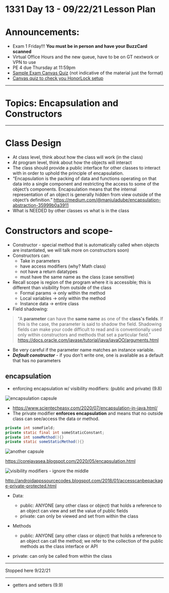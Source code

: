 # 1331 Day 13 - 09/22/21 Lesson Plan

# Announcements:
- Exam 1 Friday!!! **You must be in person and have your BuzzCard scanned**
- Virtual Office Hours and the new queue, have to be on GT nextwork or VPN to use
- PE 4 due Thursday at 11:59pm
- [Sample Exam Canvas Quiz](https://gatech.instructure.com/courses/204744/quizzes/290129) (not indicative of the material just the format)
- [Canvas quiz to check you HonorLock setup](https://gatech.instructure.com/courses/204744/quizzes/305371)

---
# Topics: Encapsulation and Constructors
---
# Class Design
- At class level, think about how the class will work (in the class)
- At program level, think about how the objects will interact
- The class should provide a public interface for other classes to interact with in order to uphold the principle of encapsulation.
- “Encapsulation is the packing of data and functions operating on that data into a single component and restricting the access to some of the object’s components. Encapsulation means that the internal representation of an object is generally hidden from view outside of the object’s definition.” https://medium.com/@manjuladube/encapsulation-abstraction-35999b0a3911
- What is NEEDED by other classes vs what is in the class

# Constructors and scope-
- Constructor - special method that is automatically called when objects are instantiated, we will talk more on constructors soon)
- Constructors can:
    - Take in parameters
    - have access modifiers (why? Math class)
    - not have a return datatypes
    - must have the same name as the class (case sensitive)
- Recall scope is region of the program where it is accessible; this is different than visibility from outside of the class
    - Formal params -> only within the method
    - Local variables -> only within the method
    - Instance data -> entire class
- Field shadowing:
>"A **parameter** can have the **same name** as one of the **class's fields**. If this is the case, the parameter is said to shadow the field. Shadowing fields can make your code difficult to read and is conventionally used only within constructors and methods that set a particular field.” https://docs.oracle.com/javase/tutorial/java/javaOO/arguments.html

- Be very careful if the parameter name matches an instance variable. 
- ***Default constructor*** - if you don’t write one, one is available as a default that has no parameters

## **encapsulation**
- enforcing encapsulation w/ visibility modifiers: (public and private) (9.8)

![encapsulation capsule](https://www.scientecheasy.com/wp-content/uploads/2018/06/encapsulation-in-java.png)

- https://www.scientecheasy.com/2020/07/encapsulation-in-java.html/
- The private modifier **enforces encapsulation** and means that no outside class can see/access the data or method.
```java
private int someField;
private static final int someStaticConstant;
private int someMethod(){}
private static someStaticMethod(){}
```

![another capsule](https://1.bp.blogspot.com/-wewWgd9nOdQ/XrE8v3a2mRI/AAAAAAAAANQ/bO0BgZp22qMumWdc7YO7eBnXlZx5J2grQCLcBGAsYHQ/s640/encap.JPG)

https://corejavasea.blogspot.com/2020/05/encapsulation.html

![visibility modifiers - ignore the middle](https://3.bp.blogspot.com/-vcAqVl_jk8w/WmG7rn2zlOI/AAAAAAAAAjc/vLfi-1A9y8M6RalsMq1COdFwj9evntJXQCLcBGAs/s1600/private.png)

http://androidappssourcecodes.blogspot.com/2018/01/accesscanbepackage-private-protected.html

- Data:
    - public: ANYONE (any other class or object) that holds a reference to an object can view and set the value of public fields
    - private: can only be viewed and set from within the class

- Methods
    - public: ANYONE (any other class or object) that holds a reference to an object can call the method; we refer to the collection of the public methods as the class interface or API
- private: can only be called from within the class

---

Stopped here 9/22/21

---

- getters and setters (9.9)
